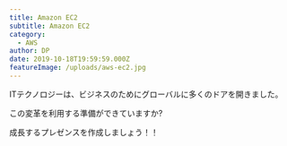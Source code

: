 ```yaml
---
title: Amazon EC2
subtitle: Amazon EC2
category:
  - AWS
author: DP
date: 2019-10-18T19:59:59.000Z
featureImage: /uploads/aws-ec2.jpg
---
```

ITテクノロジーは、ビジネスのためにグローバルに多くのドアを開きました。

この変革を利用する準備ができていますか?

成長するプレゼンスを作成しましょう！！

